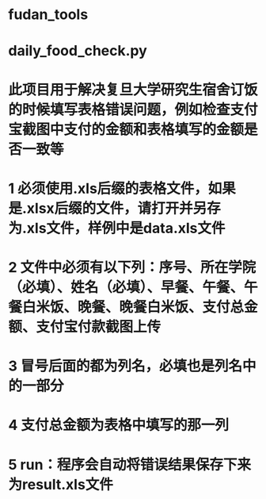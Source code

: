# fudan_tools

# daily_food_check.py
# 此项目用于解决复旦大学研究生宿舍订饭的时候填写表格错误问题，例如检查支付宝截图中支付的金额和表格填写的金额是否一致等
# 1 必须使用.xls后缀的表格文件，如果是.xlsx后缀的文件，请打开并另存为.xls文件，样例中是data.xls文件
# 2 文件中必须有以下列：序号、所在学院（必填）、姓名（必填）、早餐、午餐、午餐白米饭、晚餐、晚餐白米饭、支付总金额、支付宝付款截图上传
# 3 冒号后面的都为列名，必填也是列名中的一部分
# 4 支付总金额为表格中填写的那一列
# 5 run：程序会自动将错误结果保存下来为result.xls文件
